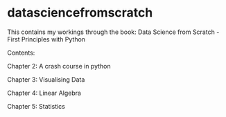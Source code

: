 # datasciencefromscratch

This contains my workings through the book: Data Science from Scratch - First Principles with Python

Contents: 

Chapter 2: A crash course in python

Chapter 3: Visualising Data

Chapter 4: Linear Algebra

Chapter 5: Statistics
